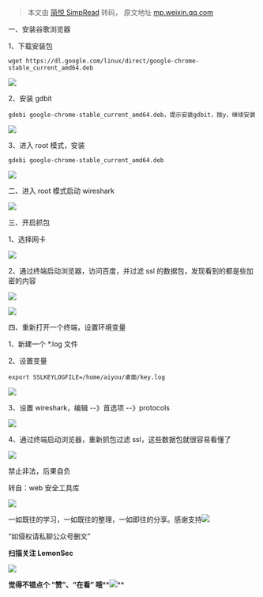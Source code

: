 > 本文由 [简悦 SimpRead](http://ksria.com/simpread/) 转码， 原文地址 [mp.weixin.qq.com](https://mp.weixin.qq.com/s/kEszOL6IsQEVqFlrdnOXLw)

一、安装谷歌浏览器

1、下载安装包

```
wget https://dl.google.com/linux/direct/google-chrome-stable_current_amd64.deb
```

![](https://mmbiz.qpic.cn/mmbiz_png/8H1dCzib3UibuPg4icThxPZHtMZ6ZzQgKEevwTEOOibXurZs9IhtyPgR59O7uBE1VE2YUH6amyjsXSxbxkrCvT3RLA/640?wx_fmt=png)

2、安装 gdbit

```
gdebi google-chrome-stable_current_amd64.deb，提示安装gdbit，按y，继续安装
```

![](https://mmbiz.qpic.cn/mmbiz_png/8H1dCzib3UibuPg4icThxPZHtMZ6ZzQgKEe56Wvf6KMxe3icicJOouiaibkxcwv7qBXO4olapNrFTLJReENswURnCjiarw/640?wx_fmt=png)

3、进入 root 模式，安装 

```
gdebi google-chrome-stable_current_amd64.deb
```

![](https://mmbiz.qpic.cn/mmbiz_png/8H1dCzib3UibuPg4icThxPZHtMZ6ZzQgKEeOeyYp9TEJZYwRry2qWPSSH62sE6LhsexPI8ib7uIPicVdaO3G0yLxSuA/640?wx_fmt=png)

二、进入 root 模式启动 wireshark

![](https://mmbiz.qpic.cn/mmbiz_png/8H1dCzib3UibuPg4icThxPZHtMZ6ZzQgKEebhoGpY6C5hphrWI68JRDRdzLUKic4WQaHHr5mc7ibW1z4KoX0Zx2wBrA/640?wx_fmt=png)

三、开启抓包

1、选择网卡

![](https://mmbiz.qpic.cn/mmbiz_png/8H1dCzib3UibuPg4icThxPZHtMZ6ZzQgKEeIKD5tEDIQ6eUFhlcVO19Zwmmdzu06YjKOWZHFKhVpGqrZMset0Mryg/640?wx_fmt=png)

2、通过终端启动浏览器，访问百度，并过滤 ssl 的数据包，发现看到的都是些加密的内容

![](https://mmbiz.qpic.cn/mmbiz_png/8H1dCzib3UibuPg4icThxPZHtMZ6ZzQgKEeWI1T7j5zH3FciaYyPGCicIoLbR1QHWspSAoh6QtOqEU5oTBRPYC3pf8w/640?wx_fmt=png)

![](https://mmbiz.qpic.cn/mmbiz_png/8H1dCzib3UibuPg4icThxPZHtMZ6ZzQgKEeeCaktlc4ibEzd3xVvbiaQXdatb8MHia5a7VQv6T19ia8dzyFkA1yLxr1Rg/640?wx_fmt=png)

四、重新打开一个终端，设置环境变量

1、新建一个 *.log 文件

2、设置变量

```
export SSLKEYLOGFILE=/home/aiyou/桌面/key.log
```

![](https://mmbiz.qpic.cn/mmbiz_png/8H1dCzib3UibuPg4icThxPZHtMZ6ZzQgKEeB6NPunnho5CSwCiaheOcdg2GUpib3HC13tPOuHLtpe0amulicNYFOva3w/640?wx_fmt=png)

3、设置 wireshark，编辑 --》首选项 --》protocols

![](https://mmbiz.qpic.cn/mmbiz_png/8H1dCzib3UibuPg4icThxPZHtMZ6ZzQgKEeNPfVscSniarl0gPlNSicicAQOyMHqcORv6V7jewnKRkT7z1s4rgEMl3hA/640?wx_fmt=png)

4、通过终端启动浏览器，重新抓包过滤 ssl，这些数据包就很容易看懂了

![](https://mmbiz.qpic.cn/mmbiz_png/8H1dCzib3UibuPg4icThxPZHtMZ6ZzQgKEeKWK9icFPoWsJqGBib4qqWQXzIohs1ucdqWoclf4Shqt0ggd17CURfNqA/640?wx_fmt=png)

禁止非法，后果自负

转自：web 安全工具库

![](https://mmbiz.qpic.cn/mmbiz_png/ndicuTO22p6ibN1yF91ZicoggaJJZX3vQ77Vhx81O5GRyfuQoBRjpaUyLOErsSo8PwNYlT1XzZ6fbwQuXBRKf4j3Q/640?wx_fmt=png)  

一如既往的学习，一如既往的整理，一如即往的分享。感谢支持![](https://mmbiz.qpic.cn/mmbiz_png/p5qELRDe5icl7QVywL8iaGT0QBGpOwgD1IwN0z9JicTRvzvnsJicNRr2gRvJib6jKojzC5CJJsFPkEbZQJ999HrH5Gw/640?wx_fmt=png)  

“如侵权请私聊公众号删文”

****扫描关注 LemonSec****  

![](https://mmbiz.qpic.cn/mmbiz_png/p5qELRDe5icncXiavFRorU03O5AoZQYznLCnFJLs8RQbC9sltHYyicOu9uchegP88kUFsS8KjITnrQMfYp9g2vQfw/640?wx_fmt=png)

**觉得不错点个 **“赞”**、“在看” 哦****![](https://mmbiz.qpic.cn/mmbiz_png/3k9IT3oQhT1YhlAJOGvAaVRV0ZSSnX46ibouOHe05icukBYibdJOiaOpO06ic5eb0EMW1yhjMNRe1ibu5HuNibCcrGsqw/640?wx_fmt=png)**